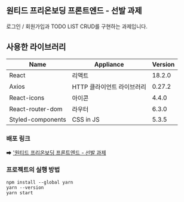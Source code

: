 ## 원티드 프리온보딩 프론트엔드 - 선발 과제

로그인 / 회원가입과 TODO LIST CRUD를 구현하는 과제입니다.

## 사용한 라이브러리

| Name | Appliance | Version |
| --- | --- | --- |
| React | 리액트 | 18.2.0 |
| Axios | HTTP 클라이언트 라이브러리 | 0.27.2 |
| React-icons | 아이콘 | 4.4.0 |
| React-router-dom | 라우터 | 6.3.0 |
| Styled-components | CSS in JS | 5.3.5 |

### 배포 링크

➡ ['원티드 프리온보딩 프론트엔드 - 선발 과제](http://mywanted-onboarding.s3-website.ap-northeast-2.amazonaws.com/)  

### 프로젝트의 실행 방법
```JSX
npm install --global yarn
yarn --version
yarn start
```
